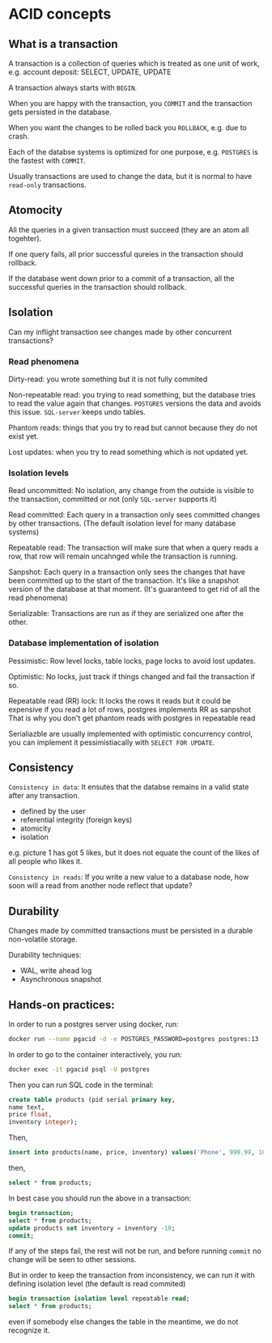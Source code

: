 # ACID concepts

## What is a transaction

A transaction is a collection of queries which is treated as one unit of work, e.g. account deposit: SELECT, UPDATE, UPDATE

A transaction always starts with `BEGIN`.

When you are happy with the transaction, you `COMMIT` and the transaction gets persisted in the database.

When you want the changes to be rolled back you `ROLLBACK`, e.g. due to crash.

Each of the databse systems is optimized for one purpose, e.g. `POSTGRES` is the fastest with `COMMIT`.

Usually transactions are used to change the data, but it is normal to have `read-only` transactions.

## Atomocity

All the queries in a given transaction must succeed (they are an atom all togehter).

If one query fails, all prior successful qureies in the transaction should rollback.

If the database went down prior to a commit of a transaction, all the successful queries in the transaction should rollback.

## Isolation

Can my inflight transaction see changes made by other concurrent transactions?

### Read phenomena

Dirty-read: you wrote something but it is not fully commited

Non-repeatable read: you trying to read something, but the database tries to read the value again that changes. `POSTGRES` versions the data and avoids this issue. `SQL-server` keeps undo tables.

Phantom reads: things that you try to read but cannot because they do not exist yet.

Lost updates: when you try to read something which is not updated yet.

### Isolation levels

Read uncommitted: No isolation, any change from the outside is visible to the transaction, committed or not (only `SQL-server` supports it)

Read committed: Each query in a transaction only sees committed changes by other transactions. (The default isolation level for many database systems)

Repeatable read: The transaction will make sure that when a query reads a row, that row will remain uncahnged while the transaction is running.

Sanpshot: Each query in a transaction only sees the changes that have been committed up to the start of the transaction. It's like a snapshot version of the database at that moment. (It's guaranteed to get rid of all the read phenomena)

Serializable: Transactions are run as if they are serialized one after the other.

### Database implementation of isolation

Pessimistic: Row level locks, table locks, page locks to avoid lost updates.

Optimistic: No locks, just track if things changed and fail the transaction if so.

Repeatable read (RR) lock: It locks the rows it reads but it could be expensive if you read a lot of rows, postgres implements RR as sanpshot That is why you don't get phantom reads with postgres in repeatable read

Serialiazble are usually implemented with optimistic concurrency control, you can implement it pessimistiacally with `SELECT FOR UPDATE`.

## Consistency

`Consistency in data`: It ensutes that the databse remains in a valid state after any transaction.

- defined by the user
- referential integrity (foreign keys)
- atomicity
- isolation 

e.g. picture 1 has got 5 likes, but it does not equate the count of the likes of all people who likes it.

`Consistency in reads`: If you write a new value to a database node, how soon will a read from another node reflect that update?

## Durability

Changes made by committed transactions must be persisted in a durable non-volatile storage.

Durability techniques:
- WAL, write ahead log
- Asynchronous snapshot


## Hands-on practices:

In order to run a postgres server using docker, run:

```bash
docker run --name pgacid -d -e POSTGRES_PASSWORD=postgres postgres:13
```

In order to go to the container interactively, you run:

```bash
docker exec -it pgacid psql -U postgres
```

Then you can run SQL code in the terminal:

```sql
create table products (pid serial primary key,
name text,
price float,
inventory integer);
```

Then,

```sql
insert into products(name, price, inventory) values('Phone', 999.99, 100);
```

then,

```sql
select * from products;
```

In best case you should run the above in a transaction:

```sql
begin transaction;
select * from products;
update products set inventory = inventory -10;
commit;
```

If any of the steps fail, the rest will not be run, and before running `commit` no change will be seen to other sessions.

But in order to keep the transaction from inconsistency, we can run it with defining isolation level (the default is read commited)

```sql
begin transaction isolation level repeatable read;
select * from products;
```

even if somebody else changes the table in the meantime, we do not recognize it.